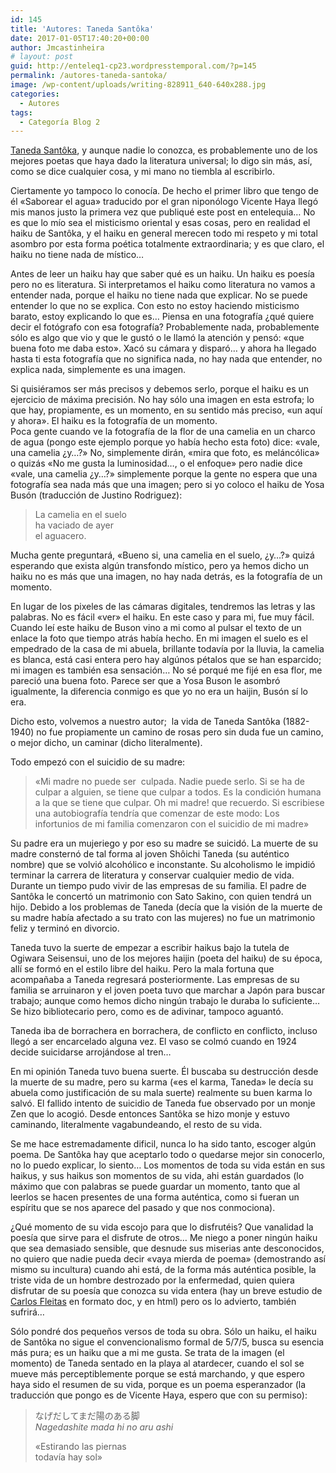 ```yaml
---
id: 145
title: 'Autores: Taneda Santôka'
date: 2017-01-05T17:40:20+00:00
author: Jmcastinheira
# layout: post
guid: http://enteleq1-cp23.wordpresstemporal.com/?p=145
permalink: /autores-taneda-santoka/
image: /wp-content/uploads/writing-828911_640-640x288.jpg
categories:
  - Autores
tags:
  - Categoría Blog 2
---
```

[Taneda Santôka](http://en.wikipedia.org/wiki/Taneda_Sant%C5%8Dka), y aunque nadie lo conozca, es probablemente uno de los mejores poetas que haya dado la literatura universal; lo digo sin más, así, como se dice cualquier cosa, y mi mano no tiembla al escribirlo.

Ciertamente yo tampoco lo conocía. De hecho el primer libro que tengo de él «Saborear el agua» traducido por el gran niponólogo Vicente Haya llegó mis manos justo la primera vez que publiqué este post en entelequia&#8230; No es que lo mío sea el misticismo oriental y esas cosas, pero en realidad el haiku de Santôka, y el haiku en general merecen todo mi respeto y mi total asombro por esta forma poética totalmente extraordinaria; y es que claro, el haiku no tiene nada de místico&#8230;

Antes de leer un haiku hay que saber qué es un haiku. Un haiku es poesía pero no es literatura. Si interpretamos el haiku como literatura no vamos a entender nada, porque el haiku no tiene nada que explicar. No se puede entender lo que no se explica. Con esto no estoy haciendo misticismo barato, estoy explicando lo que es&#8230; Piensa en una fotografía ¿qué quiere decir el fotógrafo con esa fotografía? Probablemente nada, probablemente sólo es algo que vio y que le gustó o le llamó la atención y pensó: «que buena foto me daba esto». Xacó su cámara y disparó&#8230; y ahora ha llegado hasta ti esta fotografía que no significa nada, no hay nada que entender, no explica nada, simplemente es una imagen.

Si quisiéramos ser más precisos y debemos serlo, porque el haiku es un ejercicio de máxima precisión. No hay sólo una imagen en esta estrofa; lo que hay, propiamente, es un momento, en su sentido más preciso, «un aquí y ahora». El haiku es la fotografía de un momento.  
Poca gente cuando ve la fotografía de la flor de una camelia en un charco de agua (pongo este ejemplo porque yo había hecho esta foto) dice: «vale, una camelia ¿y&#8230;?» No, simplemente dirán, «mira que foto, es meláncólica» o quizás «No me gusta la luminosidad&#8230;, o el enfoque» pero nadie dice «vale, una camelia ¿y&#8230;?» simplemente porque la gente no espera que una fotografía sea nada más que una imagen; pero si yo coloco el haiku de Yosa Busón (traducción de Justino Rodriguez):

> La camelia en el suelo  
> ha vaciado de ayer  
> el aguacero.

Mucha gente preguntará, «Bueno si, una camelia en el suelo, ¿y&#8230;?» quizá esperando que exista algún transfondo místico, pero ya hemos dicho un haiku no es más que una imagen, no hay nada detrás, es la fotografía de un momento.

En lugar de los pixeles de las cámaras digitales, tendremos las letras y las palabras. No es fácil «ver» el haiku. En este caso y para mi, fue muy fácil. Cuando leí este haiku de Buson vino a mi como al pulsar el texto de un enlace la foto que tiempo atrás había hecho. En mi imagen el suelo es el empedrado de la casa de mi abuela, brillante todavía por la lluvia, la camelia es blanca, está casi entera pero hay algúnos pétalos que se han esparcido; mi imagen es también esa sensación&#8230; No sé porqué me fijé en esa flor, me pareció una buena foto. Parece ser que a Yosa Buson le asombró igualmente, la diferencia conmigo es que yo no era un haijin, Busón sí lo era.

Dicho esto, volvemos a nuestro autor;  la vida de Taneda Santôka (1882-1940) no fue propiamente un camino de rosas pero sin duda fue un camino, o mejor dicho, un caminar (dicho literalmente).

Todo empezó con el suicidio de su madre:

> «Mi madre no puede ser  culpada. Nadie puede serlo. Si se ha de culpar a alguien, se tiene que culpar a todos. Es la condición humana a la que se tiene que culpar. Oh mi madre! que recuerdo. Si escribiese una autobiografía tendría que comenzar de este modo: Los infortunios de mi familia comenzaron con el suicidio de mi madre»

Su padre era un mujeriego y por eso su madre se suicidó. La muerte de su madre consternó de tal forma al joven Shôichi Taneda (su auténtico nombre) que se volvió alcohólico e inconstante. Su alcoholismo le impidió terminar la carrera de literatura y conservar cualquier medio de vida. Durante un tiempo pudo vivir de las empresas de su familia. El padre de Santôka le concertó un matrimonio con Sato Sakino, con quien tendrá un hijo. Debido a los problemas de Taneda (decía que la visión de la muerte de su madre había afectado a su trato con las mujeres) no fue un matrimonio feliz y terminó en divorcio.

Taneda tuvo la suerte de empezar a escribir haikus bajo la tutela de Ogiwara Seisensui, uno de los mejores haijin (poeta del haiku) de su época, allí se formó en el estilo libre del haiku. Pero la mala fortuna que acompañaba a Taneda regresará posteriormente. Las empresas de su familia se arruinaron y el joven poeta tuvo que marchar a Japón para buscar trabajo; aunque como hemos dicho ningún trabajo le duraba lo suficiente&#8230; Se hizo bibliotecario pero, como es de adivinar, tampoco aguantó.

Taneda iba de borrachera en borrachera, de conflicto en conflicto, incluso llegó a ser encarcelado alguna vez. El vaso se colmó cuando en 1924 decide suicidarse arrojándose al tren&#8230;

En mi opinión Taneda tuvo buena suerte. Él buscaba su destrucción desde la muerte de su madre, pero su karma («es el karma, Taneda» le decía su abuela como justificación de su mala suerte) realmente su buen karma lo salvó. El fallido intento de suicidio de Taneda fue observado por un monje Zen que lo acogió. Desde entonces Santôka se hizo monje y estuvo caminando, literalmente vagabundeando, el resto de su vida.

Se me hace estremadamente dificil, nunca lo ha sido tanto, escoger algún poema. De Santôka hay que aceptarlo todo o quedarse mejor sin conocerlo, no lo puedo explicar, lo siento&#8230; Los momentos de toda su vida están en sus haikus, y sus haikus son momentos de su vida, ahi están guardados (lo máximo que con palabras se puede guardar un momento, tanto que al leerlos se hacen presentes de una forma auténtica, como si fueran un espíritu que se nos aparece del pasado y que nos conmociona).

¿Qué momento de su vida escojo para que lo disfrutéis? Que vanalidad la poesía que sirve para el disfrute de otros&#8230; Me niego a poner ningún haiku que sea demasiado sensible, que desnude sus miserias ante desconocidos, no quiero que nadie pueda decir «vaya mierda de poema» (demostrando así mismo su incultura) cuando ahi está, de la forma más auténtica posible, la triste vida de un hombre destrozado por la enfermedad, quien quiera disfrutar de su poesía que conozca su vida entera (hay un breve estudio de [Carlos Fleitas](http://terebess.hu/english/haiku/cfleitas.html) en formato doc, y en html) pero os lo advierto, también sufrirá&#8230;

Sólo pondré dos pequeños versos de toda su obra. Sólo un haiku, el haiku de Santôka no sigue el convencionalismo formal de 5/7/5, busca su esencia más pura; es un haiku que a mi me gusta. Se trata de la imagen (el momento) de Taneda sentado en la playa al atardecer, cuando el sol se mueve más perceptiblemente porque se está marchando, y que espero haya sido el resumen de su vida, porque es un poema esperanzador (la traducción que pongo es de Vicente Haya, espero que con su permiso):

> なげだしてまだ陽のある脚  
> _Nagedashite mada hi no aru ashi_
> 
> «Estirando las piernas  
> todavía hay sol»